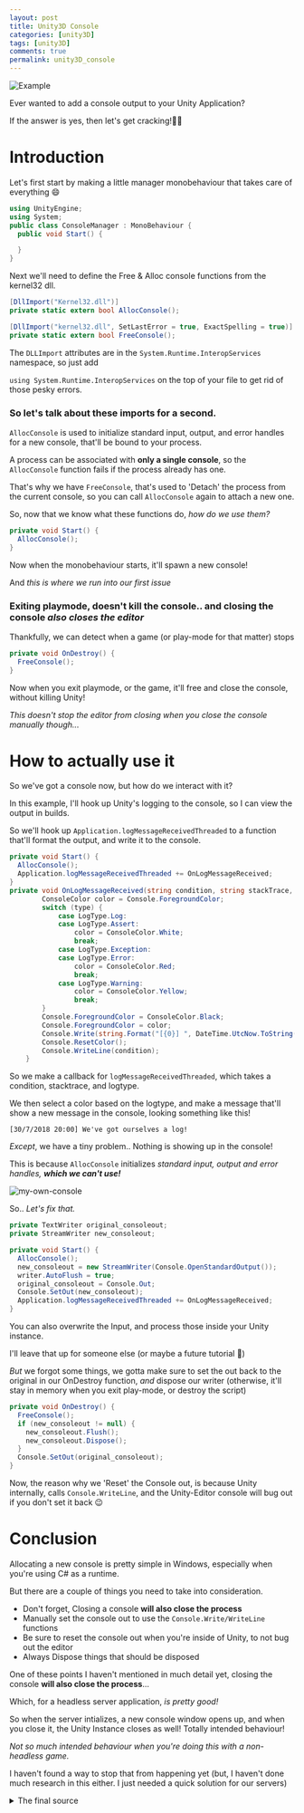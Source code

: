 ```yaml
---
layout: post
title: Unity3D Console
categories: [unity3D]
tags: [unity3D]
comments: true
permalink: unity3D_console
---
```


![Example](https://i.imgur.com/HIO71Yl.png)

Ever wanted to add a console output to your Unity Application? 

If the answer is yes, then let's get cracking!👏👏


# Introduction 
Let's first start by making a little manager monobehaviour that takes care of everything 😄

```csharp
using UnityEngine;
using System;
public class ConsoleManager : MonoBehaviour {
  public void Start() {

  }
}
```

Next we'll need to define the Free & Alloc console functions from the kernel32 dll.

```csharp
[DllImport("Kernel32.dll")]
private static extern bool AllocConsole();

[DllImport("kernel32.dll", SetLastError = true, ExactSpelling = true)]
private static extern bool FreeConsole();
```
The `DLLImport` attributes are in the `System.Runtime.InteropServices` namespace, so just add 

`using System.Runtime.InteropServices` on the top of your file to get rid of those pesky errors.

### So let's talk about these imports for a second.

`AllocConsole` is used to initialize standard input, output, and error handles for a new console, that'll be bound to your process.

A process can be associated with **only a single console**, so the `AllocConsole` function fails if the process already has one.

That's why we have `FreeConsole`, that's used to 'Detach' the process from the current console, so you can call `AllocConsole` again to attach a new one.

So, now that we know what these functions do, *how do we use them?*

```csharp
private void Start() {
  AllocConsole();
}
```
Now when the monobehaviour starts, it'll spawn a new console! 

And *this is where we run into our first issue*

### Exiting playmode, doesn't kill the console.. and closing the console *also closes the editor*

Thankfully, we can detect when a game (or play-mode for that matter) stops

```csharp
private void OnDestroy() {
  FreeConsole();
}
```

Now when you exit playmode, or the game, it'll free and close the console, without killing Unity!

*This doesn't stop the editor from closing when you close the console manually though...*

# How to actually use it

So we've got a console now, but how do we interact with it? 

In this example, I'll hook up Unity's logging to the console, so I can view the output in builds.

So we'll hook up `Application.logMessageReceivedThreaded` to a function that'll format the output, and write it to the console.

```csharp
private void Start() {
  AllocConsole();
  Application.logMessageReceivedThreaded += OnLogMessageReceived;
}
private void OnLogMessageReceived(string condition, string stackTrace, LogType type) {
        ConsoleColor color = Console.ForegroundColor;
        switch (type) {
            case LogType.Log:
            case LogType.Assert:
                color = ConsoleColor.White;
                break;
            case LogType.Exception:
            case LogType.Error:
                color = ConsoleColor.Red;
                break;
            case LogType.Warning:
                color = ConsoleColor.Yellow;
                break;
        }
        Console.ForegroundColor = ConsoleColor.Black;
        Console.ForegroundColor = color;
        Console.Write(string.Format("[{0}] ", DateTime.UtcNow.ToString("d/M/yyyy hh:mm")));
        Console.ResetColor();
        Console.WriteLine(condition);
    }
```

So we make a callback for `logMessageReceivedThreaded`, which takes a condition, stacktrace, and logtype.

We then select a color based on the logtype, and make a message that'll show a new message in the console, looking something like this!

`[30/7/2018 20:00] We've got ourselves a log!`

*Except*, we have a tiny problem..
Nothing is showing up in the console!

This is because `AllocConsole` initializes *standard input, output and error handles, __which we can't use!__*

![my-own-console]({{site.BASE_PATH}}/assets/img/unity3D-console/myownconsole.png)


So.. *Let's fix that.*

```csharp
private TextWriter original_consoleout;
private StreamWriter new_consoleout;

private void Start() {
  AllocConsole();
  new_consoleout = new StreamWriter(Console.OpenStandardOutput());
  writer.AutoFlush = true;
  original_consoleout = Console.Out;
  Console.SetOut(new_consoleout);
  Application.logMessageReceivedThreaded += OnLogMessageReceived;
}
```
You can also overwrite the Input, and process those inside your Unity instance.

I'll leave that up for someone else (or maybe a future tutorial 🤷‍)


*But* we forgot some things, we gotta make sure to set the out back to the original in our OnDestroy function, *and* dispose our writer (otherwise, it'll stay in memory when you exit play-mode, or destroy the script)

```csharp
private void OnDestroy() {
  FreeConsole();
  if (new_consoleout != null) {
    new_consoleout.Flush();
    new_consoleout.Dispose();
  }
  Console.SetOut(original_consoleout);
}
```

Now, the reason why we 'Reset' the Console out, is because Unity internally, calls `Console.WriteLine`, and the Unity-Editor console will bug out if you don't set it back 😉

# Conclusion

Allocating a new console is pretty simple in Windows, especially when you're using C# as a runtime.

But there are a couple of things you need to take into consideration.
* Don't forget, Closing a console **will also close the process**
* Manually set the console out to use the `Console.Write/WriteLine` functions
* Be sure to reset the console out when you're inside of Unity, to not bug out the editor
* Always Dispose things that should be disposed

One of these points I haven't mentioned in much detail yet, closing the console **will also close the process**...


Which, for a headless server application, *is pretty good!*

So when the server intializes, a new console window opens up, and when you close it, the Unity Instance closes as well! Totally intended behaviour!

*Not so much intended behaviour when you're doing this with a non-headless game.*

I haven't found a way to stop that from happening yet (but, I haven't done much research in this either. I just needed a quick solution for our servers)


<details>
<summary>The final source</summary>

The final script has a couple of differences, mostly just variable and function names.

<pre>
using System;
using System.IO;
using System.Runtime.InteropServices;
using UnityEngine;


public class ConsoleManager : MonoBehaviour {
#if UNITY_STANDALONE_WIN //Only get behaviour when we're running for windows
    private TextWriter original;
    private StreamWriter writer;

    [DllImport("kernel32.dll", SetLastError = true, ExactSpelling = true)]
    private static extern bool FreeConsole();

    [DllImport("Kernel32.dll")]
    private static extern bool AllocConsole();

#if UNITY_EDITOR
    public bool run = true;
#endif

    private void Awake() {
        var args = Environment.GetCommandLineArgs();
        foreach (var arg in args) {
            if (arg == "-console" || arg == "-c") {
                StartConsole();
                break;
            }
        }
#if UNITY_EDITOR
        if (run) { StartConsole(); return; }
#endif

        Debug.Log("No Console command found, destroying consolemanager.");
        GameObject.Destroy(this);
    }

    private void StartConsole() {
        AllocConsole();
        writer = new StreamWriter(Console.OpenStandardOutput());
        writer.AutoFlush = true;
        original = Console.Out;
        Console.SetOut(writer);
        Application.logMessageReceivedThreaded += OnLogMessage;
    }

    private void OnLogMessage(string condition, string stackTrace, LogType type) {
        ConsoleColor color = Console.ForegroundColor;
        switch (type) {
            case LogType.Log:
            case LogType.Assert:
                color = ConsoleColor.White;
                break;

            case LogType.Error:
                color = ConsoleColor.Red;
                break;

            case LogType.Exception:
            case LogType.Warning:
                color = ConsoleColor.Yellow;
                break;
        }
        Console.ForegroundColor = ConsoleColor.Black;
        Console.ForegroundColor = color;
        Console.Write(string.Format("[{0}] ", DateTime.UtcNow.ToString("d/M/yyyy hh:mm")));
        Console.ResetColor();
        Console.WriteLine(condition);
    }

    private void OnDestroy() {
        FreeConsole();
        if (writer != null) {
            writer.Flush();
            writer.Dispose();
        }
        Console.SetOut(original);
    }
#endif
}
</pre>
</details>